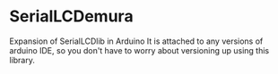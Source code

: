 SerialLCDemura
==============

Expansion of SerialLCDlib in Arduino
It is attached to any versions of arduino IDE, so you don't have to worry about versioning up using this library.
